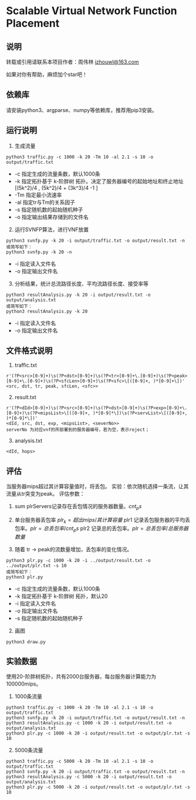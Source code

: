 # Scalable Virtual Network Function Placement

## 说明

转载或引用请联系本项目作者：周伟林 izhouwl@163.com

如果对你有帮助，麻烦加个star吧！

## 依赖库

请安装python3、argparse、numpy等依赖库，推荐用pip3安装。

## 运行说明

1. 生成流量

```
python3 traffic.py -c 1000 -k 20 -Tm 10 -al 2.1 -s 10 -o output/traffic.txt
```

+ -c 指定生成的流量条数，默认1000条
+ -k 指定拓扑基于 k-阶胖树 拓扑。决定了服务器编号的起始地址和终止地址 [(5k^2)/4 , (5k^2)/4 + (3k^3)/4 -1 ]
+ -Tm 指定最小流速率
+ -al 指定tr与Tm的关系因子
+ -s 指定随机数的起始随机种子
+ -o 指定输出结果存储到的文件名

2. 运行SVNFP算法，进行VNF放置

```
python3 svnfp.py -k 20 -i output/traffic.txt -o output/result.txt -n
或简写如下：
python3 svnfp.py -k 20 -n
```

+ -i 指定读入文件名
+ -o 指定输出文件名

3. 分析结果，统计总流路径长度、平均流路径长度、接受率等

```
python3 resultAnalysis.py -k 20 -i output/result.txt -o output/analysis.txt
或简写如下：
python3 resultAnalysis.py -k 20
```

+ -i 指定读入文件名
+ -o 指定输出文件名

## 文件格式说明

1. traffic.txt

```
r'(?P<src>[0-9]+)\s(?P<dst>[0-9]+)\s(?P<tr>[0-9]+\.[0-9]+)\s(?P<peak>[0-9]+\.[0-9]+)\s(?P<sfcLen>[0-9]+)\s(?P<sfc>\[([0-9]+, )*[0-9]+\])'
<src, dst, tr, peak, sfcLen, <sfc>>
```

2. result.txt

```
r'(?P<dId>[0-9]+)\s(?P<src>[0-9]+)\s(?P<dst>[0-9]+)\s(?P<exp>[0-9]+\.[0-9]+)\s(?P<mipsList>\[([0-9]+, )*[0-9]*\])\s(?P<servList>\[([0-9]+, )*[0-9]*\])'
<dId, src, dst, exp, <mipsList>, <severNo>>
serverNo 为对应vnf的所部署到的服务器编号，若为空，表示reject；
```

3. analysis.txt

```
<dId, hops>
```

## 评估

当服务器mips超过其计算容量值时，将丢包。
实验：依次随机选择一条流，让其流量从tr突变为peak。
评估参数： 
1. sum plrServers记录存在丢包情况的服务器数量。$cnt_ps$
2. 单台服务器丢包率 $plr_k = 超出mips/其计算容量$
plr1 记录丢包服务器的平均丢包率。$plr = 总丢包率/cnt_ps$
plr2 记录总的丢包率。$plr = 总丢包率/总服务器数量$



1. 随着 tr -> peak的流数量增加，丢包率的变化情况。

```
python3 plr.py -c 1000 -k 20 -i ../output/result.txt -o ../output/plr.txt -s 10
或简写如下：
python3 plr.py
```

+ -c 指定生成的流量条数，默认1000条
+ -k 指定拓扑基于 k-阶胖树 拓扑，默认20
+ -i 指定读入文件名
+ -o 指定输出文件名
+ -s 指定随机数的起始随机种子

2. 画图

```
python3 draw.py
```

## 实验数据

使用20-阶胖树拓扑，共有2000台服务器，每台服务器计算能力为100000mips。

1. 1000条流量

```
python3 traffic.py -c 1000 -k 20 -Tm 10 -al 2.1 -s 10 -o output/traffic.txt
python3 svnfp.py -k 20 -i output/traffic.txt -o output/result.txt -n
python3 resultAnalysis.py -c 1000 -k 20 -i output/result.txt -o output/analysis.txt
python3 plr.py -c 1000 -k 20 -i output/result.txt -o output/plr.txt -s 10
```

2. 5000条流量

```
python3 traffic.py -c 5000 -k 20 -Tm 10 -al 2.1 -s 10 -o output/traffic.txt
python3 svnfp.py -k 20 -i output/traffic.txt -o output/result.txt -n
python3 resultAnalysis.py -c 5000 -k 20 -i output/result.txt -o output/analysis.txt
python3 plr.py -c 5000 -k 20 -i output/result.txt -o output/plr.txt -s 10
```
